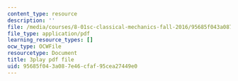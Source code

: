 ```yaml
---
content_type: resource
description: ''
file: /media/courses/8-01sc-classical-mechanics-fall-2016/95685f043a087e46cfaf95cea27449e0_n1cXiw3s72k.pdf
file_type: application/pdf
learning_resource_types: []
ocw_type: OCWFile
resourcetype: Document
title: 3play pdf file
uid: 95685f04-3a08-7e46-cfaf-95cea27449e0
---
```

